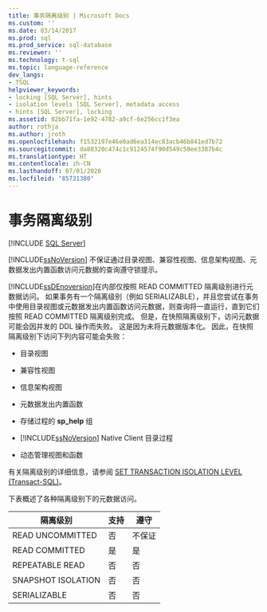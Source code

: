 ```yaml
---
title: 事务隔离级别 | Microsoft Docs
ms.custom: ''
ms.date: 03/14/2017
ms.prod: sql
ms.prod_service: sql-database
ms.reviewer: ''
ms.technology: t-sql
ms.topic: language-reference
dev_langs:
- TSQL
helpviewer_keywords:
- locking [SQL Server], hints
- isolation levels [SQL Server], metadata access
- hints [SQL Server], locking
ms.assetid: 02bb71fa-1e92-4782-a9cf-6e256cc1f3ea
author: rothja
ms.author: jroth
ms.openlocfilehash: f1532197e46e0ad6ea314ec83acb46b841ed7b72
ms.sourcegitcommit: da88320c474c1c9124574f90d549c50ee3387b4c
ms.translationtype: HT
ms.contentlocale: zh-CN
ms.lasthandoff: 07/01/2020
ms.locfileid: "85731380"
---
```

# <a name="transaction-isolation-levels"></a>事务隔离级别
[!INCLUDE [SQL Server](../../includes/applies-to-version/sqlserver.md)]

  [!INCLUDE[ssNoVersion](../../includes/ssnoversion-md.md)] 不保证通过目录视图、兼容性视图、信息架构视图、元数据发出内置函数访问元数据的查询遵守锁提示。  
  
 [!INCLUDE[ssDEnoversion](../../includes/ssdenoversion-md.md)]在内部仅按照 READ COMMITTED 隔离级别进行元数据访问。 如果事务有一个隔离级别（例如 SERIALIZABLE），并且您尝试在事务中使用目录视图或元数据发出内置函数访问元数据，则查询将一直运行，直到它们按照 READ COMMITTED 隔离级别完成。 但是，在快照隔离级别下，访问元数据可能会因并发的 DDL 操作而失败。 这是因为未将元数据版本化。 因此，在快照隔离级别下访问下列内容可能会失败：  
  
-   目录视图  
  
-   兼容性视图  
  
-   信息架构视图  
  
-   元数据发出内置函数  
  
-   存储过程的 **sp_help** 组  
  
-   [!INCLUDE[ssNoVersion](../../includes/ssnoversion-md.md)] Native Client 目录过程  
  
-   动态管理视图和函数  
  
 有关隔离级别的详细信息，请参阅 [SET TRANSACTION ISOLATION LEVEL (Transact-SQL)](../../t-sql/statements/set-transaction-isolation-level-transact-sql.md)。  
  
 下表概述了各种隔离级别下的元数据访问。  
  
|隔离级别|支持|遵守|  
|---------------------|---------------|-------------|  
|READ UNCOMMITTED|否|不保证|  
|READ COMMITTED|是|是|  
|REPEATABLE READ|否|否|  
|SNAPSHOT ISOLATION|否|否|  
|SERIALIZABLE|否|否|  
  
  
